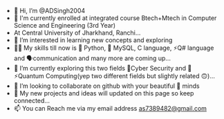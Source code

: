 - 👋 Hi, I’m @ADSingh2004
- 🏫 I'm currently enrolled at integrated course Btech+Mtech in Computer Science and Engineering (3rd Year)
- At Central University of Jharkhand, Ranchi...
- 👀 I’m interested in learning new concepts and exploring
- 🤹‍♂️ My skills till now is 🐍 Python, 🐬 MySQL, C language, ⚡️Q# language and 🗣️communication and many more are coming up...
- 🌱 I’m currently exploring this two fields 🔐Cyber Security and 📱⚡️Quantum Computing(yep two different fields but slightly related 🙃)...
- 💞️ I’m looking to collaborate on github with your beautiful 🧠 minds
- 🔗 My new projects and ideas will updated on this page so keep connected...
- 📫 You can Reach me via my email address as7389482@gmail.com

<!---
ADSingh2004/ADSingh2004 is a ✨ special ✨ repository because its `README.md` (this file) appears on your GitHub profile.
You can click the Preview link to take a look at your changes.
--->
